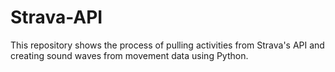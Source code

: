 # Strava-API
This repository shows the process of pulling activities from Strava's API and creating sound waves from movement data using Python.

